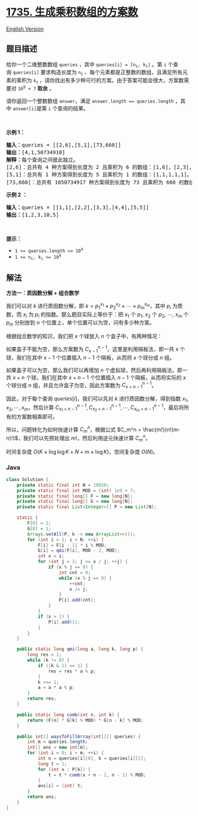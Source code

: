 # [1735. 生成乘积数组的方案数](https://leetcode.cn/problems/count-ways-to-make-array-with-product)

[English Version](/solution/1700-1799/1735.Count%20Ways%20to%20Make%20Array%20With%20Product/README_EN.md)

## 题目描述

<!-- 这里写题目描述 -->

<p>给你一个二维整数数组 <code>queries</code> ，其中 <code>queries[i] = [n<sub>i</sub>, k<sub>i</sub>]</code> 。第 <code>i</code> 个查询 <code>queries[i]</code> 要求构造长度为 <code>n<sub>i</sub></code> 、每个元素都是正整数的数组，且满足所有元素的乘积为 <code>k<sub>i</sub></code><sub> </sub>，请你找出有多少种可行的方案。由于答案可能会很大，方案数需要对 <code>10<sup>9</sup> + 7</code> <strong>取余</strong> 。</p>

<p>请你返回一个整数数组<em> </em><code>answer</code>，满足<em> </em><code>answer.length == queries.length</code> ，其中<em> </em><code>answer[i]</code>是第<em> </em><code>i</code> 个查询的结果。</p>

<p> </p>

<p><strong>示例 1：</strong></p>

<pre>
<b>输入：</b>queries = [[2,6],[5,1],[73,660]]
<b>输出：</b>[4,1,50734910]
<b>解释：</b>每个查询之间彼此独立。
[2,6]：总共有 4 种方案得到长度为 2 且乘积为 6 的数组：[1,6]，[2,3]，[3,2]，[6,1]。
[5,1]：总共有 1 种方案得到长度为 5 且乘积为 1 的数组：[1,1,1,1,1]。
[73,660]：总共有 1050734917 种方案得到长度为 73 且乘积为 660 的数组。1050734917 对 10<sup>9</sup> + 7 取余得到 50734910 。
</pre>

<p><strong>示例 2 ：</strong></p>

<pre>
<b>输入：</b>queries = [[1,1],[2,2],[3,3],[4,4],[5,5]]
<b>输出：</b>[1,2,3,10,5]
</pre>

<p> </p>

<p><strong>提示：</strong></p>

<ul>
	<li><code>1 <= queries.length <= 10<sup>4</sup> </code></li>
	<li><code>1 <= n<sub>i</sub>, k<sub>i</sub> <= 10<sup>4</sup></code></li>
</ul>

## 解法

**方法一：质因数分解 + 组合数学**

我们可以对 $k$ 进行质因数分解，即 $k = p_1^{x_1} \times p_2^{x_2} \times \cdots \times p_m^{x_m}$，其中 $p_i$ 为质数，而 $x_i$ 为 $p_i$ 的指数。那么题目实际上等价于：把 $x_1$ 个 $p_1$, $x_2$ 个 $p_2$, $\cdots$, $x_m$ 个 $p_m$ 分别放到 $n$ 个位置上，单个位置可以为空，问有多少种方案。

根据组合数学的知识，我们把 $x$ 个球放入 $n$ 个盒子中，有两种情况：

如果盒子不能为空，那么方案数为 $C_{x-1}^{n-1}$，这里是利用隔板法，即一共 $x$ 个球，我们在其中 $x-1$ 个位置插入 $n-1$ 个隔板，从而将 $x$ 个球分成 $n$ 组。

如果盒子可以为空，那么我们可以再增加 $n$ 个虚拟球，然后再利用隔板法，即一共 $x+n$ 个球，我们在其中 $x+n-1$ 个位置插入 $n-1$ 个隔板，从而将实际的 $x$ 个球分成 $n$ 组，并且允许盒子为空，因此方案数为 $C_{x+n-1}^{n-1}$。

因此，对于每个查询 $queries[i]$，我们可以先对 $k$ 进行质因数分解，得到指数 $x_1, x_2, \cdots, x_m$，然后计算 $C_{x_1+n-1}^{n-1}, C_{x_2+n-1}^{n-1}, \cdots, C_{x_m+n-1}^{n-1}$，最后将所有的方案数相乘即可。

所以，问题转化为如何快速计算 $C_m^n$，根据公式 $C_m^n = \frac{m!}{n!(m-n)!}$，我们可以先预处理出 $m!$，然后利用逆元快速计算 $C_m^n$。

时间复杂度 $O(K \times \log \log K + N + m \times \log K)$，空间复杂度 $O(N)$。

### **Java**

```java
class Solution {
    private static final int N = 10020;
    private static final int MOD = (int) 1e9 + 7;
    private static final long[] F = new long[N];
    private static final long[] G = new long[N];
    private static final List<Integer>[] P = new List[N];

    static {
        F[0] = 1;
        G[0] = 1;
        Arrays.setAll(P, k -> new ArrayList<>());
        for (int i = 1; i < N; ++i) {
            F[i] = F[i - 1] * i % MOD;
            G[i] = qmi(F[i], MOD - 2, MOD);
            int x = i;
            for (int j = 2; j <= x / j; ++j) {
                if (x % j == 0) {
                    int cnt = 0;
                    while (x % j == 0) {
                        ++cnt;
                        x /= j;
                    }
                    P[i].add(cnt);
                }
            }
            if (x > 1) {
                P[i].add(1);
            }
        }
    }

    public static long qmi(long a, long k, long p) {
        long res = 1;
        while (k != 0) {
            if ((k & 1) == 1) {
                res = res * a % p;
            }
            k >>= 1;
            a = a * a % p;
        }
        return res;
    }

    public static long comb(int n, int k) {
        return (F[n] * G[k] % MOD) * G[n - k] % MOD;
    }

    public int[] waysToFillArray(int[][] queries) {
        int m = queries.length;
        int[] ans = new int[m];
        for (int i = 0; i < m; ++i) {
            int n = queries[i][0], k = queries[i][1];
            long t = 1;
            for (int x : P[k]) {
                t = t * comb(x + n - 1, n - 1) % MOD;
            }
            ans[i] = (int) t;
        }
        return ans;
    }
}
```
